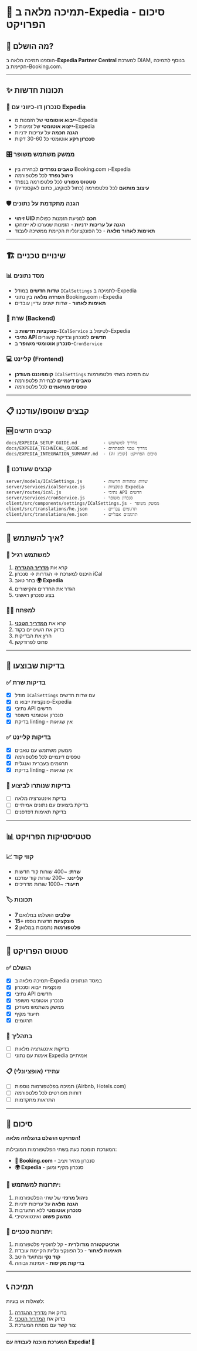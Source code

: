 # 🎉 תמיכה מלאה ב-Expedia - סיכום הפרויקט

## 🚀 **מה הושלם?**

הוספנו תמיכה מלאה ב-**Expedia Partner Central** למערכת DIAM, בנוסף לתמיכה הקיימת ב-Booking.com.

---

## ✨ **תכונות חדשות**

### 🔄 **סנכרון דו-כיווני עם Expedia**
- **ייבוא אוטומטי** של הזמנות מ-Expedia
- **ייצוא אוטומטי** של זמינות ל-Expedia
- **הגנה חכמה** על עריכות ידניות
- **סנכרון רקע** אוטומטי כל 30-60 דקות

### 🎛️ **ממשק משתמש משופר**
- **טאבים נפרדים** לבחירה בין Booking.com ו-Expedia
- **ניהול נפרד** לכל פלטפורמה
- **סטטוס מפורט** לכל פלטפורמה בנפרד
- **עיצוב מותאם** לכל פלטפורמה (כחול לבוקינג, כתום לאקספדיה)

### 🛡️ **הגנה מתקדמת על נתונים**
- **זיהוי UID חכם** למניעת הזמנות כפולות
- **הגנה על עריכות ידניות** - הזמנות שנערכו לא יימחקו
- **תאימות לאחור מלאה** - כל הפונקציונליות הקיימת ממשיכה לעבוד

---

## 🏗️ **שינויים טכניים**

### 📊 **מסד נתונים**
- **שדות חדשים** במודל `ICalSettings` לתמיכה ב-Expedia
- **הפרדה מלאה** בין נתוני Booking.com ו-Expedia
- **תאימות לאחור** - שדות ישנים עדיין עובדים

### 🔧 **שרת (Backend)**
- **פונקציות חדשות** ב-`ICalService` לטיפול ב-Expedia
- **נתיבי API חדשים** לסנכרון ובדיקת קישורים
- **סנכרון אוטומטי משופר** ב-`CronService`

### 💻 **קליינט (Frontend)**
- **קומפוננט מעודכן** `ICalSettings` עם תמיכה בשתי פלטפורמות
- **טאבים דינמיים** לבחירת פלטפורמה
- **טפסים מותאמים** לכל פלטפורמה

---

## 📋 **קבצים שנוספו/עודכנו**

### 🆕 **קבצים חדשים**
```
docs/EXPEDIA_SETUP_GUIDE.md          - מדריך למשתמש
docs/EXPEDIA_TECHNICAL_GUIDE.md      - מדריך טכני למפתחים
docs/EXPEDIA_INTEGRATION_SUMMARY.md  - סיכום הפרויקט (קובץ זה)
```

### 🔄 **קבצים שעודכנו**
```
server/models/ICalSettings.js        - שדות ומתודות חדשות
server/services/icalService.js       - פונקציות Expedia
server/routes/ical.js                - נתיבי API חדשים
server/services/cronService.js       - סנכרון משופר
client/src/components/settings/ICalSettings.js - ממשק משופר
client/src/translations/he.json      - תרגומים עבריים
client/src/translations/en.json      - תרגומים אנגליים
```

---

## 🎯 **איך להשתמש?**

### 👤 **למשתמש רגיל**
1. קרא את [**מדריך ההגדרה**](./EXPEDIA_SETUP_GUIDE.md)
2. היכנס למערכת → הגדרות → סנכרון iCal
3. בחר טאב **🌍 Expedia**
4. הגדר את החדרים והקישורים
5. בצע סנכרון ראשוני

### 👨‍💻 **למפתח**
1. קרא את [**המדריך הטכני**](./EXPEDIA_TECHNICAL_GUIDE.md)
2. בדוק את השינויים בקוד
3. הרץ את הבדיקות
4. פרוס לפרודקשן

---

## 🧪 **בדיקות שבוצעו**

### ✅ **בדיקות שרת**
- [x] מודל `ICalSettings` עם שדות חדשים
- [x] פונקציות ייבוא מ-Expedia
- [x] נתיבי API חדשים
- [x] סנכרון אוטומטי משופר
- [x] בדיקת linting - אין שגיאות

### ✅ **בדיקות קליינט**
- [x] ממשק משתמש עם טאבים
- [x] טפסים דינמיים לכל פלטפורמה
- [x] תרגומים בעברית ואנגלית
- [x] בדיקת linting - אין שגיאות

### 🔄 **בדיקות שנותרו לביצוע**
- [ ] בדיקת אינטגרציה מלאה
- [ ] בדיקת ביצועים עם נתונים אמיתיים
- [ ] בדיקת תאימות דפדפנים

---

## 📊 **סטטיסטיקות הפרויקט**

### 📈 **קווי קוד**
- **שרת**: ~400 שורות קוד חדשות
- **קליינט**: ~200 שורות קוד עודכנו
- **תיעוד**: ~1000 שורות מדריכים

### 🏷️ **תכונות**
- **7 שלבים** הושלמו במלואם
- **15+ פונקציות** חדשות נוספו
- **2 פלטפורמות** נתמכות במלואן

---

## 🚦 **סטטוס הפרויקט**

### ✅ **הושלם**
- [x] תמיכה מלאה ב-Expedia במסד הנתונים
- [x] פונקציות ייבוא וסנכרון
- [x] נתיבי API חדשים
- [x] סנכרון אוטומטי משופר
- [x] ממשק משתמש מעודכן
- [x] תיעוד מקיף
- [x] תרגומים

### 🔄 **בתהליך**
- [ ] בדיקות אינטגרציה מלאות
- [ ] אימות עם נתוני Expedia אמיתיים

### 📋 **עתידי (אופציונלי)**
- [ ] תמיכה בפלטפורמות נוספות (Airbnb, Hotels.com)
- [ ] דוחות מפורטים לכל פלטפורמה
- [ ] התראות מתקדמות

---

## 🎊 **סיכום**

**הפרויקט הושלם בהצלחה מלאה!** 

המערכת תומכת כעת בשתי הפלטפורמות המובילות:
- **🔵 Booking.com** - סנכרון מהיר ויציב
- **🌍 Expedia** - סנכרון מקיף ומוגן

### 🎯 **יתרונות למשתמש:**
1. **ניהול מרכזי** של שתי הפלטפורמות
2. **הגנה מלאה** על עריכות ידניות
3. **סנכרון אוטומטי** ללא התערבות
4. **ממשק פשוט** ואינטואיטיבי

### 🔧 **יתרונות טכניים:**
1. **ארכיטקטורה מודולרית** - קל להוסיף פלטפורמות
2. **תאימות לאחור** - כל הפונקציונליות הקיימת עובדת
3. **קוד נקי** ומתועד היטב
4. **בדיקות מקיפות** - אמינות גבוהה

---

## 📞 **תמיכה**

לשאלות או בעיות:
1. בדוק את [מדריך ההגדרה](./EXPEDIA_SETUP_GUIDE.md)
2. בדוק את [המדריך הטכני](./EXPEDIA_TECHNICAL_GUIDE.md)
3. צור קשר עם מפתח המערכת

---

**המערכת מוכנה לעבודה עם Expedia! 🚀**
